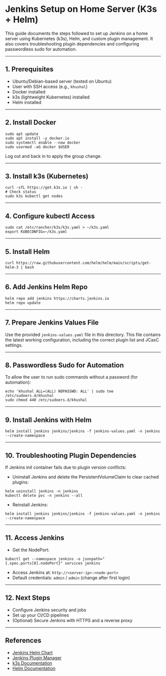 # Jenkins Setup on Home Server (K3s + Helm)

This guide documents the steps followed to set up Jenkins on a home server using Kubernetes (k3s), Helm, and custom plugin management. It also covers troubleshooting plugin dependencies and configuring passwordless sudo for automation.

---

## 1. Prerequisites
- Ubuntu/Debian-based server (tested on Ubuntu)
- User with SSH access (e.g., `khushal`)
- Docker installed
- k3s (lightweight Kubernetes) installed
- Helm installed

---

## 2. Install Docker
```
sudo apt update
sudo apt install -y docker.io
sudo systemctl enable --now docker
sudo usermod -aG docker $USER
```
Log out and back in to apply the group change.

---

## 3. Install k3s (Kubernetes)
```
curl -sfL https://get.k3s.io | sh -
# Check status
sudo k3s kubectl get nodes
```

---

## 4. Configure kubectl Access
```
sudo cat /etc/rancher/k3s/k3s.yaml > ~/k3s.yaml
export KUBECONFIG=~/k3s.yaml
```

---

## 5. Install Helm
```
curl https://raw.githubusercontent.com/helm/helm/main/scripts/get-helm-3 | bash
```

---

## 6. Add Jenkins Helm Repo
```
helm repo add jenkins https://charts.jenkins.io
helm repo update
```

---

## 7. Prepare Jenkins Values File
Use the provided `jenkins-values.yaml` file in this directory. This file contains the latest working configuration, including the correct plugin list and JCasC settings.

---

## 8. Passwordless Sudo for Automation
To allow the user to run sudo commands without a password (for automation):
```
echo 'khushal ALL=(ALL) NOPASSWD: ALL' | sudo tee /etc/sudoers.d/khushal
sudo chmod 440 /etc/sudoers.d/khushal
```

---

## 9. Install Jenkins with Helm
```
helm install jenkins jenkins/jenkins -f jenkins-values.yaml -n jenkins --create-namespace
```

---

## 10. Troubleshooting Plugin Dependencies
If Jenkins init container fails due to plugin version conflicts:
- Uninstall Jenkins and delete the PersistentVolumeClaim to clear cached plugins:
```
helm uninstall jenkins -n jenkins
kubectl delete pvc -n jenkins --all
```
- Reinstall Jenkins:
```
helm install jenkins jenkins/jenkins -f jenkins-values.yaml -n jenkins --create-namespace
```

---

## 11. Access Jenkins
- Get the NodePort:
```
kubectl get --namespace jenkins -o jsonpath="{.spec.ports[0].nodePort}" services jenkins
```
- Access Jenkins at: `http://<server-ip>:<node-port>`
- Default credentials: `admin` / `admin` (change after first login)

---

## 12. Next Steps
- Configure Jenkins security and jobs
- Set up your CI/CD pipelines
- (Optional) Secure Jenkins with HTTPS and a reverse proxy

---

## References
- [Jenkins Helm Chart](https://github.com/jenkinsci/helm-charts)
- [Jenkins Plugin Manager](https://github.com/jenkinsci/plugin-installation-manager-tool)
- [k3s Documentation](https://rancher.com/docs/k3s/latest/en/)
- [Helm Documentation](https://helm.sh/docs/) 